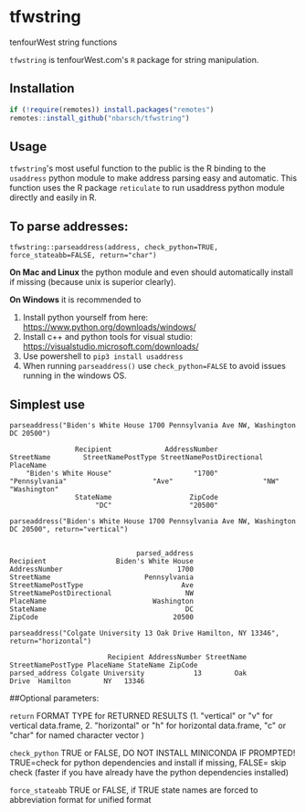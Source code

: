 # tfwstring
tenfourWest string functions

```tfwstring``` is tenfourWest.com's `R` package for string manipulation. 

## Installation

```r
if (!require(remotes)) install.packages("remotes")
remotes::install_github("nbarsch/tfwstring")
```

## Usage
```tfwstring```'s most useful function to the public is the R binding to the ```usaddress``` python module to make address parsing easy and automatic. This function uses the R package ```reticulate``` to run usaddress python module directly and easily in R.


## To parse addresses:
```tfwstring::parseaddress(address, check_python=TRUE, force_stateabb=FALSE, return="char")```

**On Mac and Linux** the python module and even should automatically install if missing (because unix is superior clearly).

**On Windows** it is recommended to 
1. Install python yourself from here: https://www.python.org/downloads/windows/ 
2. Install c++ and python tools for visual studio: https://visualstudio.microsoft.com/downloads/ 
2. Use powershell to ```pip3 install usaddress```
3. When running ```parseaddress()``` use ```check_python=FALSE``` to avoid issues running in the windows OS. 

## Simplest use
```parseaddress("Biden's White House 1700 Pennsylvania Ave NW, Washington DC 20500")```

```
                Recipient             AddressNumber                StreetName        StreetNamePostType StreetNamePostDirectional                 PlaceName 
    "Biden's White House"                    "1700"            "Pennsylvania"                     "Ave"                      "NW"              "Washington" 
                StateName                   ZipCode 
                     "DC"                   "20500" 
```
```parseaddress("Biden's White House 1700 Pennsylvania Ave NW, Washington DC 20500", return="vertical")```

```

                               parsed_address
Recipient                 Biden's White House
AddressNumber                            1700
StreetName                       Pennsylvania
StreetNamePostType                        Ave
StreetNamePostDirectional                  NW
PlaceName                          Washington
StateName                                  DC
ZipCode                                 20500

```
```parseaddress("Colgate University 13 Oak Drive Hamilton, NY 13346", return="horizontal")```

```
                        Recipient AddressNumber StreetName StreetNamePostType PlaceName StateName ZipCode
parsed_address Colgate University            13        Oak              Drive  Hamilton        NY   13346
```                   


##Optional parameters:

```return``` FORMAT TYPE for RETURNED RESULTS (1. "vertical" or "v" for vertical data.frame, 2. "horizontal" or "h" for horizontal data.frame, "c" or "char" for named character vector )

```check_python``` TRUE or FALSE, DO NOT INSTALL MINICONDA IF PROMPTED! TRUE=check for python dependencies and install if missing, FALSE= skip check (faster if you have already have the python dependencies installed)

```force_stateabb``` TRUE or FALSE, if TRUE state names are forced to abbreviation format for unified format

